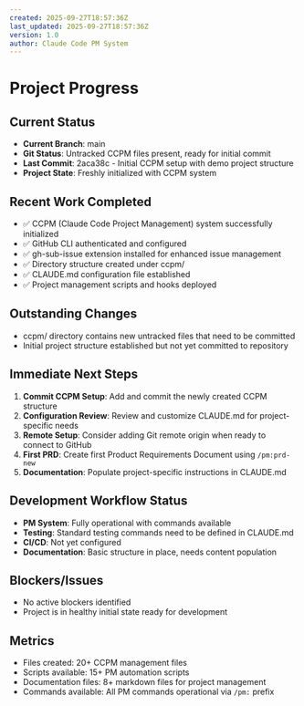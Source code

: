 ```yaml
---
created: 2025-09-27T18:57:36Z
last_updated: 2025-09-27T18:57:36Z
version: 1.0
author: Claude Code PM System
---
```


# Project Progress

## Current Status
- **Current Branch**: main
- **Git Status**: Untracked CCPM files present, ready for initial commit
- **Last Commit**: 2aca38c - Initial CCPM setup with demo project structure
- **Project State**: Freshly initialized with CCPM system

## Recent Work Completed
- ✅ CCPM (Claude Code Project Management) system successfully initialized
- ✅ GitHub CLI authenticated and configured
- ✅ gh-sub-issue extension installed for enhanced issue management
- ✅ Directory structure created under ccpm/
- ✅ CLAUDE.md configuration file established
- ✅ Project management scripts and hooks deployed

## Outstanding Changes
- ccpm/ directory contains new untracked files that need to be committed
- Initial project structure established but not yet committed to repository

## Immediate Next Steps
1. **Commit CCPM Setup**: Add and commit the newly created CCPM structure
2. **Configuration Review**: Review and customize CLAUDE.md for project-specific needs
3. **Remote Setup**: Consider adding Git remote origin when ready to connect to GitHub
4. **First PRD**: Create first Product Requirements Document using `/pm:prd-new`
5. **Documentation**: Populate project-specific instructions in CLAUDE.md

## Development Workflow Status
- **PM System**: Fully operational with commands available
- **Testing**: Standard testing commands need to be defined in CLAUDE.md
- **CI/CD**: Not yet configured
- **Documentation**: Basic structure in place, needs content population

## Blockers/Issues
- No active blockers identified
- Project is in healthy initial state ready for development

## Metrics
- Files created: 20+ CCPM management files
- Scripts available: 15+ PM automation scripts
- Documentation files: 8+ markdown files for project management
- Commands available: All PM commands operational via `/pm:` prefix